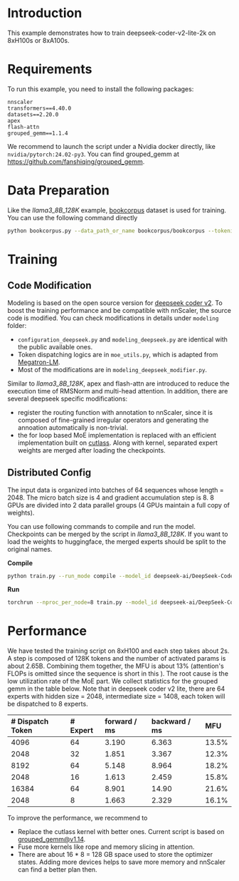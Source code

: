 # Introduction

This example demonstrates how to train deepseek-coder-v2-lite-2k on 8xH100s or 8xA100s.

# Requirements

To run this example, you need to install the following packages:

```text
nnscaler
transformers==4.40.0
datasets==2.20.0
apex
flash-attn
grouped_gemm==1.1.4
```

We recommend to launch the script under a Nvidia docker directly, like `nvidia/pytorch:24.02-py3`. You can find grouped_gemm at https://github.com/fanshiqing/grouped_gemm.

# Data Preparation

Like the *llama3_8B_128K* example, [bookcorpus](https://huggingface.co/datasets/bookcorpus) dataset is used for training. You can use the following command directly

```bash
python bookcorpus.py --data_path_or_name bookcorpus/bookcorpus --tokenizer_path_or_name deepseek-ai/DeepSeek-Coder-V2-Lite-Base --save_path ./bookcorpus_2k --sequence_length 2048
```

# Training

## Code Modification

Modeling is based on the open source version for [deepseek coder v2](https://huggingface.co/deepseek-ai/DeepSeek-Coder-V2-Lite-Base/tree/main). To boost the training performance and be compatible with nnScaler, the source code is modified. You can check modifications in details under `modeling` folder:

- `configuration_deepseek.py` and `modeling_deepseek.py` are identical with the public available ones.
- Token dispatching logics are in `moe_utils.py`, which is adapted from [Megatron-LM](https://github.com/NVIDIA/Megatron-LM/blob/main/megatron/core/transformer/moe/moe_utils.py).
- Most of the modifications are in `modeling_deepseek_modifier.py`.

Similar to *llama3_8B_128K*, apex and flash-attn are introduced to reduce the execution time of RMSNorm and multi-head attention. In addition, there are several deepseek specific modifications:

- register the routing function with annotation to nnScaler, since it is composed of fine-grained irregular operators and generating the annoation automatically is non-trivial.
- the for loop based MoE implementation is replaced with an efficient implementation built on [cutlass](https://github.com/NVIDIA/cutlass/blob/main/examples/24_gemm_grouped/gemm_grouped.cu). Along with kernel, separated expert weights are merged after loading the checkpoints.

## Distributed Config

The input data is organized into batches of 64 sequences whose length = 2048. The micro batch size is 4 and gradient accumulation step is 8. 8 GPUs are divided into 2 data parallel groups (4 GPUs maintain a full copy of weights).

You can use following commands to compile and run the model. Checkpoints can be merged by the script in *llama3_8B_128K*. If you want to load the weights to huggingface, the merged experts should be split to the original names.

**Compile**

```bash
python train.py --run_mode compile --model_id deepseek-ai/DeepSeek-Coder-V2-Lite-Base --dataset_path ./bookcorpus_2k --plan_ngpus=4 --runtime_ngpus=8 2>&1 | tee compile.log
```

**Run**

```bash
torchrun --nproc_per_node=8 train.py --model_id deepseek-ai/DeepSeek-Coder-V2-Lite-Base --dataset_path ./bookcorpus_2k --plan_ngpus=4 --runtime_ngpus=8 2>&1 | tee run.log
```

# Performance

We have tested the training script on 8xH100 and each step takes about 2s. A step is composed of 128K tokens and the number of activated params is about 2.65B. Combining them together, the MFU is about 13% (attention's FLOPs is omitted since the sequence is short in this ). The root cause is the low utilization rate of the MoE part. We collect statistics for the grouped gemm in the table below. Note that in deepseek coder v2 lite, there are 64 experts with hidden size = 2048, intermediate size = 1408, each token will be dispatched to 8 experts.

| # Dispatch Token | # Expert | forward / ms | backward / ms | MFU   |
| :----            | :----    | :----        | :----         | :---  |
| 4096             | 64       | 3.190        | 6.363         | 13.5% |
| 2048             | 32       | 1.851        | 3.367         | 12.3% |
| 8192             | 64       | 5.148        | 8.964         | 18.2% |
| 2048             | 16       | 1.613        | 2.459         | 15.8% |
| 16384            | 64       | 8.901        | 14.90         | 21.6% |
| 2048             | 8        | 1.663        | 2.329         | 16.1% |

To improve the performance, we recommend to

- Replace the cutlass kernel with better ones. Current script is based on grouped_gemm@v1.14.
- Fuse more kernels like rope and memory slicing in attention.
- There are about 16 * 8 = 128 GB space used to store the optimizer states. Adding more devices helps to save more memory and nnScaler can find a better plan then.
